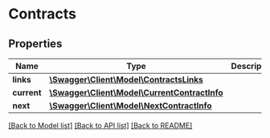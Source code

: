 # Contracts

## Properties
Name | Type | Description | Notes
------------ | ------------- | ------------- | -------------
**links** | [**\Swagger\Client\Model\ContractsLinks**](ContractsLinks.md) |  | 
**current** | [**\Swagger\Client\Model\CurrentContractInfo**](CurrentContractInfo.md) |  | [optional] 
**next** | [**\Swagger\Client\Model\NextContractInfo**](NextContractInfo.md) |  | [optional] 

[[Back to Model list]](../README.md#documentation-for-models) [[Back to API list]](../README.md#documentation-for-api-endpoints) [[Back to README]](../README.md)


